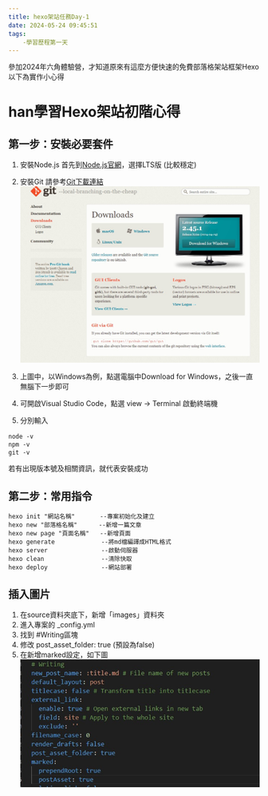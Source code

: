 ```yaml
---
title: hexo架站任務Day-1
date: 2024-05-24 09:45:51
tags:
    -學習歷程第一天
---
```


參加2024年六角體驗營，才知道原來有這麼方便快速的免費部落格架站框架Hexo
以下為實作小心得
<!--more-->
# han學習Hexo架站初階心得

## 第一步：安裝必要套件
1. 安裝Node.js
首先到[Node.js官網](https://nodejs.org/en/download/prebuilt-installer/current)，選擇LTS版 (比較穩定)

2. 安裝Git
請參考[Git下載連結](https://git-scm.com/downloads)
![](images/git.jpg)

3. 上圖中，以Windows為例，點選電腦中Download for Windows，之後一直無腦下一步即可

4. 可開啟Visual Studio Code，點選 view -> Terminal 啟動終端機

5. 分別輸入
```
node -v
npm -v
git -v
```
若有出現版本號及相關資訊，就代表安裝成功


## 第二步：常用指令
```
hexo init "網站名稱"       --專案初始化及建立
hexo new "部落格名稱"      --新增一篇文章
hexo new page "頁面名稱"   --新增頁面 
hexo generate             --將md檔編譯成HTML格式
hexo server               --啟動伺服器
hexo clean                --清除快取
hexo deploy               --網站部署
```


## 插入圖片
1. 在source資料夾底下，新增「images」資料夾
2. 進入專案的 _config.yml
3. 找到 #Writing區塊
4. 修改 post_asset_folder: true (預設為false)
5. 在新增marked設定，如下圖
![](images/pic_config.jpg)

